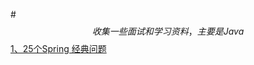 #$$收集一些面试和学习资料，主要是Java$$
[1、25个Spring 经典问题](https://github.com/SwingGod/java-interview-note/blob/master/spring/25%E4%B8%AAspring%E7%BB%8F%E5%85%B8%E9%97%AE%E9%A2%98.md)
